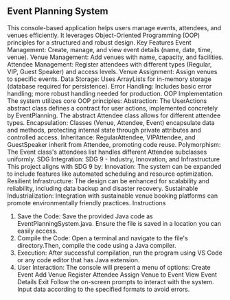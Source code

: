 ## Event Planning System
This console-based application helps users manage events, attendees, and venues efficiently. It leverages Object-Oriented Programming (OOP) principles for a structured and robust design.
Key Features
Event Management: Create, manage, and view event details (name, date, time, venue).
Venue Management: Add venues with name, capacity, and facilities.
Attendee Management: Register attendees with different types (Regular, VIP, Guest Speaker) and access levels.
Venue Assignment: Assign venues to specific events.
Data Storage: Uses ArrayLists for in-memory storage (database required for persistence).
Error Handling: Includes basic error handling; more robust handling needed for production.
OOP Implementation
The system utilizes core OOP principles:
Abstraction: The UserActions abstract class defines a contract for user actions, implemented concretely by EventPlanning. The abstract Attendee class allows for different attendee types.
Encapsulation: Classes (Venue, Attendee, Event) encapsulate data and methods, protecting internal state through private attributes and controlled access.
Inheritance: RegularAttendee, VIPAttendee, and GuestSpeaker inherit from Attendee, promoting code reuse.
Polymorphism: The Event class's attendees list handles different Attendee subclasses uniformly.
SDG Integration: SDG 9 - Industry, Innovation, and Infrastructure
This project aligns with SDG 9 by:
Innovation: The system can be expanded to include features like automated scheduling and resource optimization.
Resilient Infrastructure: The design can be enhanced for scalability and reliability, including data backup and disaster recovery.
Sustainable Industrialization: Integration with sustainable venue booking platforms can promote environmentally friendly practices.
Instructions
1. Save the Code: Save the provided Java code as EventPlanningSystem.java. Ensure the file is saved in a location you can easily access.
2. Compile the Code: Open a terminal and navigate to the file's directory.Then, compile the code using a Java compiler.
3. Execution: After successful compilation, run the program using VS Code or any code editor that has Java extension.
4. User Interaction: The console will present a menu of options:
Create Event
Add Venue
Register Attendee
Assign Venue to Event
View Event Details
Exit
Follow the on-screen prompts to interact with the system. Input data according to the specified formats to avoid errors.
